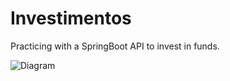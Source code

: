 # Investimentos
Practicing with a SpringBoot API to invest in funds.

<img alt="Diagram" src="https://github.com/valquiriav/Investimentos/blob/master/Diagram.png?raw=true>">
